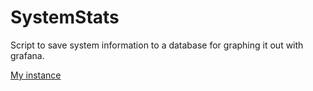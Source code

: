 # SystemStats

Script to save system information to a database for graphing it out with grafana.

[My instance](https://grafana.antti.codes/d/uzdd5dQMz/system)

